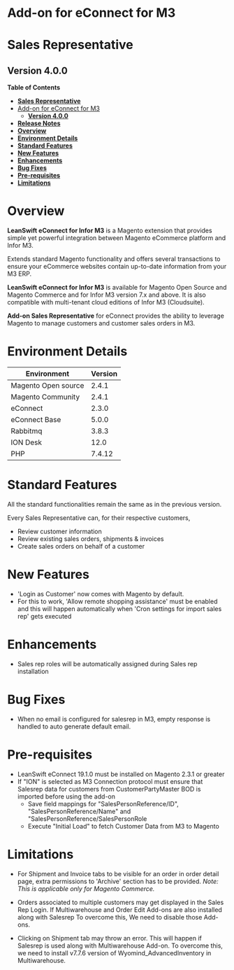 # Add-on for eConnect for M3

# **Sales Representative**

## **Version 4.0.0**


**Table of Contents**

- [**Sales Representative**](#sales-representative)
- [Add-on for eConnect for M3](#add-on-for-econnect-for-m3)
  - [**Version 4.0.0**](#version-400)
- [**Release Notes**](#release-notes)
- [**Overview**](#overview)
- [**Environment Details**](#environment-details)
- [**Standard Features**](#standard-features)
- [**New Features**](#new-features)
- [**Enhancements**](#enhancements)
- [**Bug Fixes**](#bug-fixes)
- [**Pre-requisites**](#pre-requisites)
- [**Limitations**](#limitations)

# **Overview**

 **LeanSwift eConnect for Infor M3** is a Magento extension that provides simple yet powerful integration between Magento eCommerce platform and Infor M3.

Extends standard Magento functionality and offers several transactions to ensure your eCommerce websites contain up-to-date information from your M3 ERP.

 **LeanSwift eConnect for Infor M3** is available for Magento Open Source and Magento Commerce and for Infor M3 version 7.x and above. It is also compatible with multi-tenant cloud editions of Infor M3 (Cloudsuite).

 **Add-on Sales Representative** for eConnect provides the ability to leverage Magento to manage customers and customer sales orders in M3.

# **Environment Details**

| **Environment** | **Version** |
| --- | --- |
| Magento Open source | 2.4.1 |
| Magento Community | 2.4.1 |
| eConnect | 2.3.0 |
| eConnect Base | 5.0.0 |
| Rabbitmq | 3.8.3 |
| ION Desk | 12.0 |
| PHP | 7.4.12 |

# **Standard Features**

All the standard functionalities remain the same as in the previous version.

Every Sales Representative can, for their respective customers,

- Review customer information
- Review existing sales orders, shipments &amp; invoices
- Create sales orders on behalf of a customer

# **New Features**

- &#39;Login as Customer&#39; now comes with Magento by default.
- For this to work, &#39;Allow remote shopping assistance&#39; must be enabled and this will happen automatically when &#39;Cron settings for import sales rep&#39; gets executed

# **Enhancements**

- Sales rep roles will be automatically assigned during Sales rep installation


# **Bug Fixes**

- When no email is configured for salesrep in M3, empty response is handled to auto generate default email.

# **Pre-requisites**

- LeanSwift eConnect 19.1.0 must be installed on Magento 2.3.1 or greater
- If &quot;ION&quot; is selected as M3 Connection protocol must ensure that Salesrep data for customers from CustomerPartyMaster BOD is imported before using the add-on
  - Save field mappings for &quot;SalesPersonReference/ID&quot;, &quot;SalesPersonReference/Name&quot; and &quot;SalesPersonReference/SalesPersonRole
  - Execute &quot;Initial Load&quot; to fetch Customer Data from M3 to Magento

# **Limitations**

- For Shipment and Invoice tabs to be visible for an order in order detail page, extra permissions to 'Archive' section has to be provided.
_Note: This is applicable only for Magento Commerce._

- Orders associated to multiple customers may get displayed in the Sales Rep Login. If Multiwarehouse and Order Edit Add-ons are also installed along with Salesrep
  To overcome this, We need to disable those Add-ons.
  
- Clicking on Shipment tab may throw an error. This will happen if Salesrep is used along with Multiwarehouse Add-on.
  To overcome this, we need to install v7.7.6 version of Wyomind_AdvancedInventory in Multiwarehouse.




